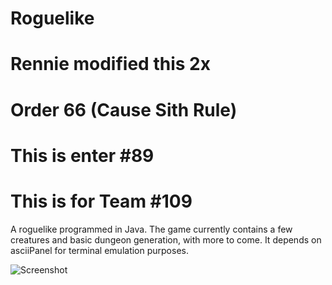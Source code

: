 # Roguelike
# Rennie modified this 2x
# Order 66 (Cause Sith Rule)
# This is enter #89
# This is for Team #109
A roguelike programmed in Java. The game currently contains a few creatures and basic dungeon generation, with more to come. It depends on asciiPanel for terminal emulation purposes.

![Screenshot](https://jellepelgrims.com/img/workshop_gamedev_part4.png)

